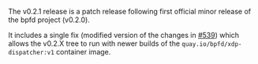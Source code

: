 The v0.2.1 release is a patch release following first official minor release of
the bpfd project (v0.2.0).

It includes a single fix (modified version of the changes in [#539](https://github.com/bpfd-dev/bpfd/pull/539))
which allows the v0.2.X tree to run with newer builds of the
`quay.io/bpfd/xdp-dispatcher:v1` container image.
